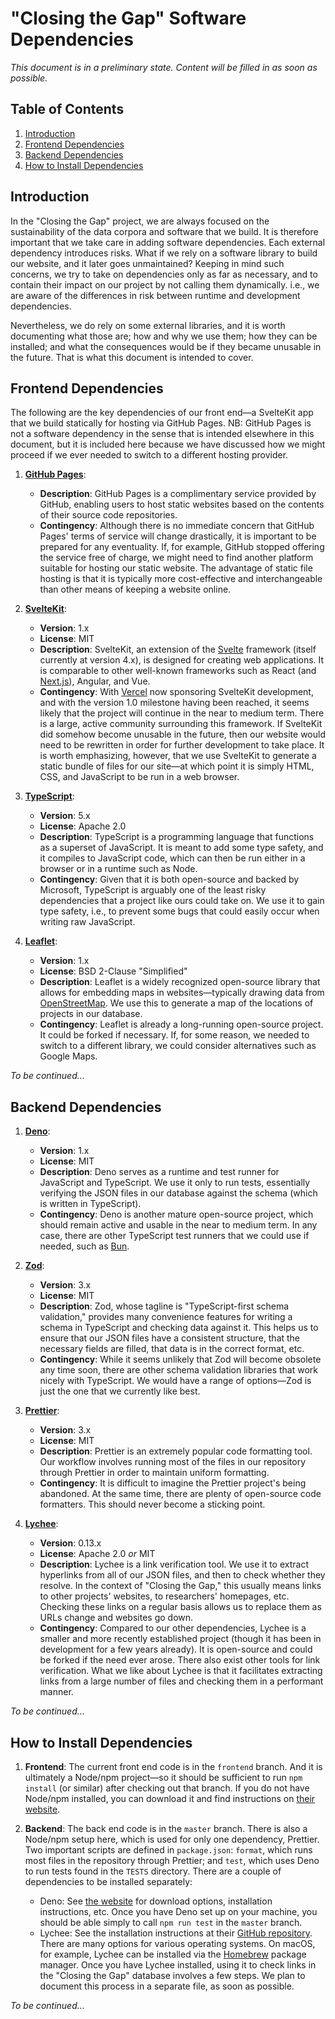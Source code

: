# "Closing the Gap" Software Dependencies

_This document is in a preliminary state. Content will be filled in as soon as possible._

## Table of Contents

1. [Introduction](#introduction)
2. [Frontend Dependencies](#frontend-dependencies)
3. [Backend Dependencies](#backend-dependencies)
4. [How to Install Dependencies](#how-to-install-dependencies)

## Introduction

In the "Closing the Gap" project, we are always focused on the sustainability of the data corpora and software that we build. It is therefore important that we take care in adding software dependencies. Each external dependency introduces risks. What if we rely on a software library to build our website, and it later goes unmaintained? Keeping in mind such concerns, we try to take on dependencies only as far as necessary, and to contain their impact on our project by not calling them dynamically. i.e., we are aware of the differences in risk between runtime and development dependencies.

Nevertheless, we do rely on some external libraries, and it is worth documenting what those are; how and why we use them; how they can be installed; and what the consequences would be if they became unusable in the future. That is what this document is intended to cover.

## Frontend Dependencies

The following are the key dependencies of our front end—a SvelteKit app that we build statically for hosting via GitHub Pages. NB: GitHub Pages is not a software dependency in the sense that is intended elsewhere in this document, but it is included here because we have discussed how we might proceed if we ever needed to switch to a different hosting provider.

1. **[GitHub Pages](https://pages.github.com/)**:
   - **Description**: GitHub Pages is a complimentary service provided by GitHub, enabling users to host static websites based on the contents of their source code repositories.
   - **Contingency**: Although there is no immediate concern that GitHub Pages' terms of service will change drastically, it is important to be prepared for any eventuality. If, for example, GitHub stopped offering the service free of charge, we might need to find another platform suitable for hosting our static website. The advantage of static file hosting is that it is typically more cost-effective and interchangeable than other means of keeping a website online.

2. **[SvelteKit](https://github.com/sveltejs/kit)**:
   - **Version**: 1.x
   - **License**: MIT
   - **Description**: SvelteKit, an extension of the [Svelte](https://github.com/sveltejs/svelte) framework (itself currently at version 4.x), is designed for creating web applications. It is comparable to other well-known frameworks such as React (and [Next.js](https://github.com/vercel/next.js)), Angular, and Vue.
   - **Contingency**: With [Vercel](https://vercel.com/) now sponsoring SvelteKit development, and with the version 1.0 milestone having been reached, it seems likely that the project will continue in the near to medium term. There is a large, active community surrounding this framework. If SvelteKit did somehow become unusable in the future, then our website would need to be rewritten in order for further development to take place. It is worth emphasizing, however, that we use SvelteKit to generate a static bundle of files for our site—at which point it is simply HTML, CSS, and JavaScript to be run in a web browser.

3. **[TypeScript](https://github.com/microsoft/TypeScript)**:
   - **Version**: 5.x
   - **License**: Apache 2.0
   - **Description**: TypeScript is a programming language that functions as a superset of JavaScript. It is meant to add some type safety, and it compiles to JavaScript code, which can then be run either in a browser or in a runtime such as Node.
   - **Contingency**: Given that it is both open-source and backed by Microsoft, TypeScript is arguably one of the least risky dependencies that a project like ours could take on. We use it to gain type safety, i.e., to prevent some bugs that could easily occur when writing raw JavaScript.

4. **[Leaflet](https://github.com/Leaflet/Leaflet)**:
   - **Version**: 1.x
   - **License**: BSD 2-Clause "Simplified"
   - **Description**: Leaflet is a widely recognized open-source library that allows for embedding maps in websites—typically drawing data from [OpenStreetMap](https://www.openstreetmap.org/). We use this to generate a map of the locations of projects in our database.
   - **Contingency**: Leaflet is already a long-running open-source project. It could be forked if necessary. If, for some reason, we needed to switch to a different library, we could consider alternatives such as Google Maps.

_To be continued…_

## Backend Dependencies

1. **[Deno](https://github.com/denoland/deno)**:
   - **Version**: 1.x
   - **License**: MIT
   - **Description**: Deno serves as a runtime and test runner for JavaScript and TypeScript. We use it only to run tests, essentially verifying the JSON files in our database against the schema (which is written in TypeScript).
   - **Contingency**: Deno is another mature open-source project, which should remain active and usable in the near to medium term. In any case, there are other TypeScript test runners that we could use if needed, such as [Bun](https://github.com/oven-sh/bun).

2. **[Zod](https://github.com/colinhacks/zod)**:
   - **Version**: 3.x
   - **License**: MIT
   - **Description**: Zod, whose tagline is "TypeScript-first schema validation," provides many convenience features for writing a schema in TypeScript and checking data against it. This helps us to ensure that our JSON files have a consistent structure, that the necessary fields are filled, that data is in the correct format, etc.
   - **Contingency**: While it seems unlikely that Zod will become obsolete any time soon, there are other schema validation libraries that work nicely with TypeScript. We would have a range of options—Zod is just the one that we currently like best.

3. **[Prettier](https://github.com/prettier/prettier)**:
   - **Version**: 3.x
   - **License**: MIT
   - **Description**: Prettier is an extremely popular code formatting tool. Our workflow involves running most of the files in our repository through Prettier in order to maintain uniform formatting.
   - **Contingency**: It is difficult to imagine the Prettier project's being abandoned. At the same time, there are plenty of open-source code formatters. This should never become a sticking point.

4. **[Lychee](https://github.com/lycheeverse/lychee)**:
   - **Version**: 0.13.x
   - **License**: Apache 2.0 _or_ MIT
   - **Description**: Lychee is a link verification tool. We use it to extract hyperlinks from all of our JSON files, and then to check whether they resolve. In the context of "Closing the Gap," this usually means links to other projects' websites, to researchers' homepages, etc. Checking these links on a regular basis allows us to replace them as URLs change and websites go down.
   - **Contingency**: Compared to our other dependencies, Lychee is a smaller and more recently established project (though it has been in development for a few years already). It is open-source and could be forked if the need ever arose. There also exist other tools for link verification. What we like about Lychee is that it facilitates extracting links from a large number of files and checking them in a performant manner.

_To be continued…_

## How to Install Dependencies

1. **Frontend**: The current front end code is in the `frontend` branch. And it is ultimately a Node/npm project—so it should be sufficient to run `npm install` (or similar) after checking out that branch. If you do not have Node/npm installed, you can download it and find instructions on [their website](https://nodejs.org/).

2. **Backend**: The back end code is in the `master` branch. There is also a Node/npm setup here, which is used for only one dependency, Prettier. Two important scripts are defined in `package.json`: `format`, which runs most files in the repository through Prettier; and `test`, which uses Deno to run tests found in the `TESTS` directory. There are a couple of dependencies to be installed separately:
   - Deno: See [the website](https://deno.com/) for download options, installation instructions, etc. Once you have Deno set up on your machine, you should be able simply to call `npm run test` in the `master` branch.
   - Lychee: See the installation instructions at their [GitHub repository](https://github.com/lycheeverse/lychee). There are many options for various operating systems. On macOS, for example, Lychee can be installed via the [Homebrew](https://brew.sh/) package manager. Once you have Lychee installed, using it to check links in the "Closing the Gap" database involves a few steps. We plan to document this process in a separate file, as soon as possible.

_To be continued…_
